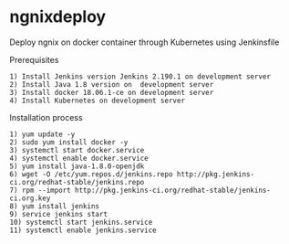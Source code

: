 # ngnixdeploy
Deploy ngnix on docker container through Kubernetes using Jenkinsfile

Prerequisites 

	1) Install Jenkins version Jenkins 2.190.1 on development server 
	2) Install Java 1.8 version on  development server
	3) Install docker 18.06.1-ce on development server
	4) Install Kubernetes on development server 


Installation process

	1) yum update -y
	2) sudo yum install docker -y
	3) systemctl start docker.service
	4) systemctl enable docker.service
	5) yum install java-1.8.0-openjdk
	6) wget -O /etc/yum.repos.d/jenkins.repo http://pkg.jenkins-ci.org/redhat-stable/jenkins.repo
	7) rpm --import http://pkg.jenkins-ci.org/redhat-stable/jenkins-ci.org.key
	8) yum install jenkins
	9) service jenkins start
	10) systemctl start jenkins.service
	11) systemctl enable jenkins.service

